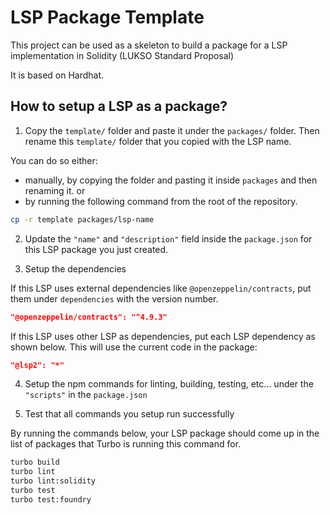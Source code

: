 # LSP Package Template

This project can be used as a skeleton to build a package for a LSP implementation in Solidity (LUKSO Standard Proposal)

It is based on Hardhat.

## How to setup a LSP as a package?

1. Copy the `template/` folder and paste it under the `packages/` folder. Then rename this `template/` folder that you copied with the LSP name.

You can do so either:

- manually, by copying the folder and pasting it inside `packages` and then renaming it.
  or
- by running the following command from the root of the repository.

```bash
cp -r template packages/lsp-name
```

2. Update the `"name"` and `"description"` field inside the `package.json` for this LSP package you just created.

3. Setup the dependencies

If this LSP uses external dependencies like `@openzeppelin/contracts`, put them under `dependencies` with the version number.

```json
"@openzeppelin/contracts": "^4.9.3"
```

If this LSP uses other LSP as dependencies, put each LSP dependency as shown below. This will use the current code in the package:

```json
"@lsp2": "*"
```

4. Setup the npm commands for linting, building, testing, etc... under the `"scripts"` in the `package.json`

5. Test that all commands you setup run successfully

By running the commands below, your LSP package should come up in the list of packages that Turbo is running this command for.

```bash
turbo build
turbo lint
turbo lint:solidity
turbo test
turbo test:foundry
```

